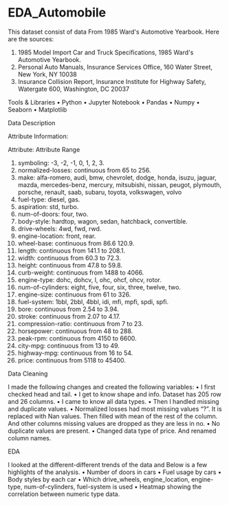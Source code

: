 # EDA_Automobile

This dataset consist of data From 1985 Ward's Automotive Yearbook. Here are the sources:

1) 1985 Model Import Car and Truck Specifications, 1985 Ward's Automotive Yearbook.
2) Personal Auto Manuals, Insurance Services Office, 160 Water Street, New York, NY 10038
3) Insurance Collision Report, Insurance Institute for Highway Safety, Watergate 600, Washington, DC 20037

Tools & Libraries
• Python • Jupyter Notebook • Pandas • Numpy • Seaborn • Matplotlib 

Data Description

Attribute Information:

Attribute: Attribute Range

1. symboling: -3, -2, -1, 0, 1, 2, 3.
2. normalized-losses: continuous from 65 to 256.
3. make:
alfa-romero, audi, bmw, chevrolet, dodge, honda, isuzu, jaguar, mazda, mercedes-benz, mercury, mitsubishi, nissan, peugot, plymouth, porsche, renault, saab, subaru, toyota, volkswagen, volvo
4. fuel-type: diesel, gas.
5. aspiration: std, turbo.
6. num-of-doors: four, two.
7. body-style: hardtop, wagon, sedan, hatchback, convertible.
8. drive-wheels: 4wd, fwd, rwd.
9. engine-location: front, rear.
10. wheel-base: continuous from 86.6 120.9.
11. length: continuous from 141.1 to 208.1.
12. width: continuous from 60.3 to 72.3.
13. height: continuous from 47.8 to 59.8.
14. curb-weight: continuous from 1488 to 4066.
15. engine-type: dohc, dohcv, l, ohc, ohcf, ohcv, rotor.
16. num-of-cylinders: eight, five, four, six, three, twelve, two.
17. engine-size: continuous from 61 to 326.
18. fuel-system: 1bbl, 2bbl, 4bbl, idi, mfi, mpfi, spdi, spfi.
19. bore: continuous from 2.54 to 3.94.
20. stroke: continuous from 2.07 to 4.17.
21. compression-ratio: continuous from 7 to 23.
22. horsepower: continuous from 48 to 288.
23. peak-rpm: continuous from 4150 to 6600.
24. city-mpg: continuous from 13 to 49.
25. highway-mpg: continuous from 16 to 54.
26. price: continuous from 5118 to 45400.

Data Cleaning

I made the following changes and created the following variables:
•	I first checked head and tail.
•	I get to know shape and info. Dataset has 205 row and 26 columns.
•	I came to know all data types.
•	Then I handled missing and duplicate values.
•	Normalized losses had most missing values “?”. It is replaced with Nan values. Then filled with mean of the rest of the column. And other columns missing values are dropped as they are less in no.
•	No duplicate values are present.
•	Changed data type of price. And renamed column names.

EDA

I looked at the different-different trends of the data and Below is a few highlights of the analysis.
•	Number of doors in cars
•	Fuel usage by cars
•	Body styles by each car
•	Which drive_wheels, engine_location, engine-type, num-of-cylinders, fuel-system is used 
•	Heatmap showing the correlation between numeric type data.

